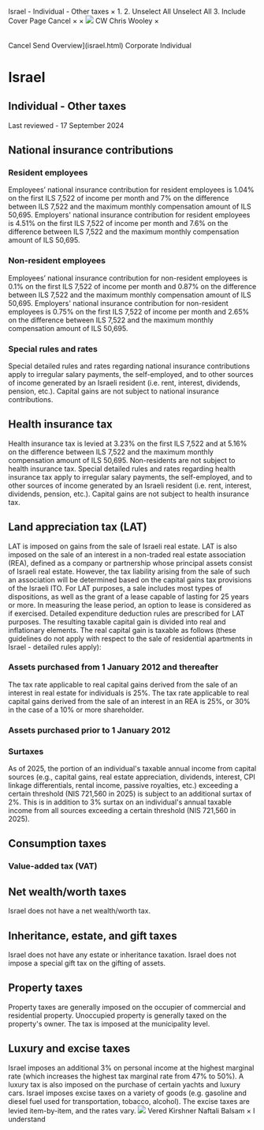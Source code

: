 Israel - Individual - Other taxes
×
1.
2.
Unselect All
Unselect All
3.
Include Cover Page
Cancel
×
×
![](-/media/world-wide-tax-summaries/attachments/global---chris-wooley.ashx%3Frev=ac5e5f3223b34096b1afc2a6009c7320&revision=ac5e5f32-23b3-4096-b1af-c2a6009c7320&hash=859B7ADC84DC2CBEC9760E9E6EE7DE6D0A8BFCDF)
CW
Chris Wooley
×
######
Cancel
Send
Overview](israel.html)
Corporate
Individual
# Israel
## Individual - Other taxes
Last reviewed - 17 September 2024
## National insurance contributions
### Resident employees
Employees’ national insurance contribution for resident employees is 1.04% on the first ILS 7,522 of income per month and 7% on the difference between ILS 7,522 and the maximum monthly compensation amount of ILS 50,695.
Employers' national insurance contribution for resident employees is 4.51% on the first ILS 7,522 of income per month and 7.6% on the difference between ILS 7,522 and the maximum monthly compensation amount of ILS 50,695.
### Non-resident employees
Employees’ national insurance contribution for non-resident employees is 0.1% on the first ILS 7,522 of income per month and 0.87% on the difference between ILS 7,522 and the maximum monthly compensation amount of ILS 50,695.
Employers' national insurance contribution for non-resident employees is 0.75% on the first ILS 7,522 of income per month and 2.65% on the difference between ILS 7,522 and the maximum monthly compensation amount of ILS 50,695.
### Special rules and rates
Special detailed rules and rates regarding national insurance contributions apply to irregular salary payments, the self-employed, and to other sources of income generated by an Israeli resident (i.e. rent, interest, dividends, pension, etc.). Capital gains are not subject to national insurance contributions.
## Health insurance tax
Health insurance tax is levied at 3.23% on the first ILS 7,522 and at 5.16% on the difference between ILS 7,522 and the maximum monthly compensation amount of ILS 50,695. Non-residents are not subject to health insurance tax.
Special detailed rules and rates regarding health insurance tax apply to irregular salary payments, the self-employed, and to other sources of income generated by an Israeli resident (i.e. rent, interest, dividends, pension, etc.). Capital gains are not subject to health insurance tax.
## Land appreciation tax (LAT)
LAT is imposed on gains from the sale of Israeli real estate. LAT is also imposed on the sale of an interest in a non-traded real estate association (REA), defined as a company or partnership whose principal assets consist of Israeli real estate. However, the tax liability arising from the sale of such an association will be determined based on the capital gains tax provisions of the Israeli ITO. For LAT purposes, a sale includes most types of dispositions, as well as the grant of a lease capable of lasting for 25 years or more.
In measuring the lease period, an option to lease is considered as if exercised. Detailed expenditure deduction rules are prescribed for LAT purposes.
The resulting taxable capital gain is divided into real and inflationary elements.
The real capital gain is taxable as follows (these guidelines do not apply with respect to the sale of residential apartments in Israel - detailed rules apply):
### Assets purchased from 1 January 2012 and thereafter
The tax rate applicable to real capital gains derived from the sale of an interest in real estate for individuals is 25%. The tax rate applicable to real capital gains derived from the sale of an interest in an REA is 25%, or 30% in the case of a 10% or more shareholder.
### Assets purchased prior to 1 January 2012
### Surtaxes
As of 2025, the portion of an individual's taxable annual income from capital sources (e.g., capital gains, real estate appreciation, dividends, interest, CPI linkage differentials, rental income, passive royalties, etc.) exceeding a certain threshold (NIS 721,560 in 2025) is subject to an additional surtax of 2%. This is in addition to 3% surtax on an individual's annual taxable income from all sources exceeding a certain threshold (NIS 721,560 in 2025).
## Consumption taxes
### Value-added tax (VAT)
## Net wealth/worth taxes
Israel does not have a net wealth/worth tax.
## Inheritance, estate, and gift taxes
Israel does not have any estate or inheritance taxation.
Israel does not impose a special gift tax on the gifting of assets.
## Property taxes
Property taxes are generally imposed on the occupier of commercial and residential property. Unoccupied property is generally taxed on the property's owner. The tax is imposed at the municipality level.
## Luxury and excise taxes
Israel imposes an additional 3% on personal income at the highest marginal rate (which increases the highest tax marginal rate from 47% to 50%).
A luxury tax is also imposed on the purchase of certain yachts and luxury cars.
Israel imposes excise taxes on a variety of goods (e.g. gasoline and diesel fuel used for transportation, tobacco, alcohol). The excise taxes are levied item-by-item, and the rates vary.
![](-/media/world-wide-tax-summaries/attachments/israel---vered_kirshner.ashx%3Frev=2fde9ae84e5a47b8a190e22d9bce9b43&revision=2fde9ae8-4e5a-47b8-a190-e22d9bce9b43&hash=3131FA2D5181FE54770AE6EE88F0AA9E8EFC7F3D)
Vered Kirshner
Naftali Balsam
×
I understand